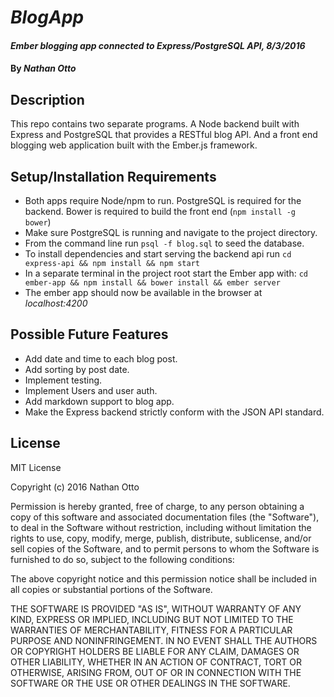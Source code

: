 # _BlogApp_

#### _Ember blogging app connected to Express/PostgreSQL API, 8/3/2016_

#### By _Nathan Otto_

## Description

This repo contains two separate programs. A Node backend built with Express and PostgreSQL that provides a RESTful blog API. And a front end blogging web application built with the Ember.js framework.

## Setup/Installation Requirements

* Both apps require Node/npm to run. PostgreSQL is required for the backend. Bower is required to build the front end (`npm install -g bower`)
* Make sure PostgreSQL is running and navigate to the project directory.
* From the command line run `psql -f blog.sql` to seed the database.
* To install dependencies and start serving the backend api run `cd express-api && npm install && npm start`
* In a separate terminal in the project root start the Ember app with: `cd ember-app && npm install && bower install && ember server`
* The ember app should now be available in the browser at _localhost:4200_

## Possible Future Features
* Add date and time to each blog post.
* Add sorting by post date.
* Implement testing.
* Implement Users and user auth.
* Add markdown support to blog app.
* Make the Express backend strictly conform with the JSON API standard.

## License

MIT License

Copyright (c) 2016 Nathan Otto

Permission is hereby granted, free of charge, to any person obtaining a copy
of this software and associated documentation files (the "Software"), to deal
in the Software without restriction, including without limitation the rights
to use, copy, modify, merge, publish, distribute, sublicense, and/or sell
copies of the Software, and to permit persons to whom the Software is
furnished to do so, subject to the following conditions:

The above copyright notice and this permission notice shall be included in all
copies or substantial portions of the Software.

THE SOFTWARE IS PROVIDED "AS IS", WITHOUT WARRANTY OF ANY KIND, EXPRESS OR
IMPLIED, INCLUDING BUT NOT LIMITED TO THE WARRANTIES OF MERCHANTABILITY,
FITNESS FOR A PARTICULAR PURPOSE AND NONINFRINGEMENT. IN NO EVENT SHALL THE
AUTHORS OR COPYRIGHT HOLDERS BE LIABLE FOR ANY CLAIM, DAMAGES OR OTHER
LIABILITY, WHETHER IN AN ACTION OF CONTRACT, TORT OR OTHERWISE, ARISING FROM,
OUT OF OR IN CONNECTION WITH THE SOFTWARE OR THE USE OR OTHER DEALINGS IN THE
SOFTWARE.

